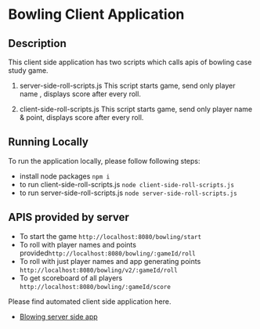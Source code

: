 # Bowling Client Application

## Description

This client side application has two scripts which calls apis of bowling case study game.

1. server-side-roll-scripts.js
   This script starts game, send only player name , displays score after every roll.

2. client-side-roll-scripts.js
   This script starts game, send only player name & point, displays score after every roll.


## Running Locally

To run the application locally, please follow following steps:

* install node packages `npm i`
* to run client-side-roll-scripts.js `node client-side-roll-scripts.js`
* to run server-side-roll-scripts.js `node server-side-roll-scripts.js`

## APIS provided by server

* To start the game  `http://localhost:8080/bowling/start`
* To roll with player names and points provided`http://localhost:8080/bowling/:gameId/roll`
* To roll with just player names and app generating points `http://localhost:8080/bowling/v2/:gameId/roll`
* To get scoreboard of all players `http://localhost:8080/bowling/:gameId/score`


Please find automated client side application here.
*  [Blowing server side app](https://github.com/Rupaligangarde/bowling-server-app)
